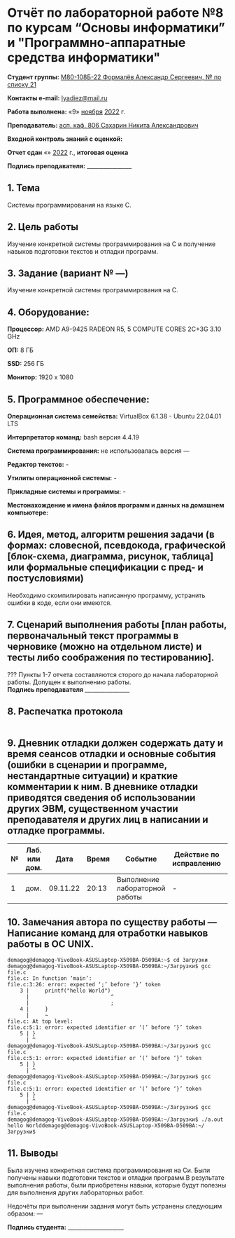 # Отчёт по лабораторной работе №8 по курсам “Основы информатики” и "Программно-аппаратные средства информатики"

<b>Студент группы:</b> <ins>М80-108Б-22 Формалёв Александр Сергеевич, № по списку 21</ins> 

<b>Контакты e-mail:</b> <ins>lyadiez@mail.ru</ins>

<b>Работа выполнена:</b> «9» <ins>ноября</ins> <ins>2022</ins> г.

<b>Преподаватель:</b> <ins>асп. каф. 806 Сахарин Никита Александрович</ins>

<b>Входной контроль знаний с оценкой:</b> <ins> </ins>

<b>Отчет сдан</b> «» <ins></ins> <ins>2022</ins> г., <b>итоговая оценка</b> <ins> </ins>

<b>Подпись преподавателя:</b> ________________

## 1. Тема
Системы программирования на языке C.
## 2. Цель работы
Изучение конкретной системы программирования на C и получение навыков подготовки текстов и отладки программ.
## 3. Задание (вариант № —)
Изучение конкретной системы программирования на C.

## 4. Оборудование:

<b>Процессор:</b> AMD A9-9425 RADEON R5, 5 COMPUTE CORES 2C+3G 3.10 GHz <br/>

<b>ОП:</b> 8 ГБ <br/>

<b>SSD:</b> 256 ГБ<br/>

<b>Монитор:</b> 1920 х 1080 <br/>

## 5. Программное обеспечение:
<b>Операционная система семейства:</b> VirtualBox 6.1.38 - Ubuntu 22.04.01 LTS<br/>

<b>Интерпретатор команд:</b> bash версия 4.4.19<br/>

<b>Система программирования:</b> не использовалась версия —<br/>

<b>Редактор текстов:</b> -

<b>Утилиты операционной системы:</b> -

<b>Прикладные системы и программы:</b> -

<b>Местонахождение и имена файлов программ и данных на домашнем компьютере:</b>

## 6. Идея, метод, алгоритм решения задачи (в формах: словесной, псевдокода, графической [блок-схема, диаграмма, рисунок, таблица] или формальные спецификации с пред- и постусловиями)
Необходимо скомпилировать написанную программу, устранить ошибки в коде, если они имеются.
## 7. Сценарий выполнения работы [план работы, первоначальный текст программы в черновике (можно на отдельном листе) и тесты либо соображения по тестированию].
???
Пункты 1-7 отчета составляются сторого до начала лабораторной работы.
Допущен к выполнению работы.  
<b>Подпись преподавателя</b> ________________
## 8. Распечатка протокола 
```
```
## 9. Дневник отладки должен содержать дату и время сеансов отладки и основные события (ошибки в сценарии и программе, нестандартные ситуации) и краткие комментарии к ним. В дневнике отладки приводятся сведения об использовании других ЭВМ, существенном участии преподавателя и других лиц в написании и отладке программы.

| № |  Лаб. или дом. | Дата | Время | Событие | Действие по исправлению | Примечание |
| ------ | ------ | ------ | ------ | ------ | ------ | ------ |
| 1 | дом. | 09.11.22 | 20:13 | Выполнение лабораторной работы | - | - |
## 10. Замечания автора по существу работы — Написание команд для отработки навыков работы в ОС UNIX.
```
demagog@demagog-VivoBook-ASUSLaptop-X509BA-D509BA:~$ cd Загрузки
demagog@demagog-VivoBook-ASUSLaptop-X509BA-D509BA:~/Загрузки$ gcc file.c
file.c: In function ‘main’:
file.c:3:26: error: expected ‘;’ before ‘}’ token
    3 |     printf("hello World")
      |                          ^
      |                          ;
    4 |     }
      |     ~                     
file.c: At top level:
file.c:5:1: error: expected identifier or ‘(’ before ‘}’ token
    5 | }
      | ^
demagog@demagog-VivoBook-ASUSLaptop-X509BA-D509BA:~/Загрузки$ gcc file.c
file.c:5:1: error: expected identifier or ‘(’ before ‘}’ token
    5 | }
      | ^
demagog@demagog-VivoBook-ASUSLaptop-X509BA-D509BA:~/Загрузки$ gcc file.c
file.c:5:1: error: expected identifier or ‘(’ before ‘}’ token
    5 | }
      | ^
demagog@demagog-VivoBook-ASUSLaptop-X509BA-D509BA:~/Загрузки$ gcc file.c
demagog@demagog-VivoBook-ASUSLaptop-X509BA-D509BA:~/Загрузки$ ./a.out
hello Worlddemagog@demagog-VivoBook-ASUSLaptop-X509BA-D509BA:~/Загрузки$ 
```
## 11. Выводы
Была изучена конкретная система программирования на Си. Были получены навыки подготовки текстов и отладки программ.В результате выполнения работы, были приобретены навыки, которые будут полезны для выполнения других лабораторных работ.

Недочёты при выполнении задания могут быть устранены следующим образом: —

<b>Подпись студента:</b> ____________________
